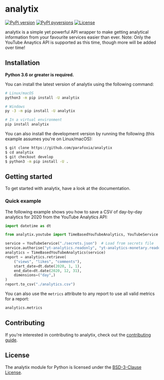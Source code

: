 # analytix

[![PyPi version](https://img.shields.io/pypi/v/analytix.svg)](https://pypi.python.org/pypi/analytix/) [![PyPI pyversions](https://img.shields.io/pypi/pyversions/analytix.svg)](https://pypi.python.org/pypi/analytix/) [![License](https://img.shields.io/github/license/parafoxia/analytix.svg)](https://github.com/parafoxia/analytix/blob/main/LICENSE)

analytix is a simple yet powerful API wrapper to make getting analytical information from your favourite services easier than ever. Note: Only the YouTube Anaytics API is supported as this time, though more will be added over time!

## Installation

**Python 3.6 or greater is required.**

You can install the latest version of analytix using the following command:

```bash
# Linux/macOS
python3 -m pip install -U analytix

# Windows
py -3 -m pip install -U analytix

# In a virtual environment
pip install analytix
```

You can also install the development version by running the following (this example assumes you're on Linux/macOS):

```bash
$ git clone https://github.com/parafoxia/analytix
$ cd analytix
$ git checkout develop
$ python3 -m pip install -U .
```

## Getting started

To get started with analytix, have a look at the documentation.

### Quick example

The following example shows you how to save a CSV of day-by-day analytics for 2020 from the YouTube Analytics API:

```py
import datetime as dt

from analytix.youtube import TimeBasedYouTubeAnalytics, YouTubeService

service = YouTubeService("./secrets.json")  # Load from secrets file
service.authorise("yt-analytics.readonly", "yt-analytics-monetary.readonly")
analytics = TimeBasedYouTubeAnalytics(service)
report = analytics.retrieve(
    ("views", "likes", "comments"),
    start_date=dt.date(2020, 1, 1),
    end_date=dt.date(2020, 12, 31),
    dimensions=("day",)
)
report.to_csv("./analytics.csv")
```

You can also use the `metrics` attribute to any report to use all valid metrics for a report:

```py
analytics.metrics
```

## Contributing

If you're interested in contributing to analytix, check out the [contributing guide](https://github.com/parafoxia/analytix/blob/main/CONTRIBUTING.md).

## License

The analytix module for Python is licensed under the [BSD-3-Clause License](https://github.com/parafoxia/analytix/blob/main/LICENSE).
